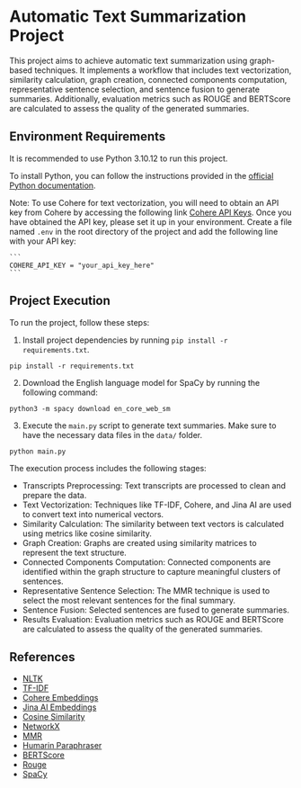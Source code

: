 # Automatic Text Summarization Project

This project aims to achieve automatic text summarization using graph-based techniques. It implements a workflow that includes text vectorization, similarity calculation, graph creation, connected components computation, representative sentence selection, and sentence fusion to generate summaries. Additionally, evaluation metrics such as ROUGE and BERTScore are calculated to assess the quality of the generated summaries.


## Environment Requirements

It is recommended to use Python 3.10.12 to run this project. 

To install Python, you can follow the instructions provided in the [official Python documentation](https://docs.python.org/3/).

Note: To use Cohere for text vectorization, you will need to obtain an API key from Cohere by accessing the following link [Cohere API Keys](https://dashboard.cohere.com/api-keys). Once you have obtained the API key, please set it up in your environment. Create a file named `.env` in the root directory of the project and add the following line with your API key:

    ```
    COHERE_API_KEY = "your_api_key_here"
    ```

## Project Execution

To run the project, follow these steps:

1. Install project dependencies by running `pip install -r requirements.txt`.
   
```
pip install -r requirements.txt
```

2. Download the English language model for SpaCy by running the following command: 

```
python3 -m spacy download en_core_web_sm
```

3. Execute the `main.py` script to generate text summaries. Make sure to have the necessary data files in the `data/` folder.

```
python main.py
```

The execution process includes the following stages:

- Transcripts Preprocessing: Text transcripts are processed to clean and prepare the data.
- Text Vectorization: Techniques like TF-IDF, Cohere, and Jina AI are used to convert text into numerical vectors.
- Similarity Calculation: The similarity between text vectors is calculated using metrics like cosine similarity.
- Graph Creation: Graphs are created using similarity matrices to represent the text structure.
- Connected Components Computation: Connected components are identified within the graph structure to capture meaningful clusters of sentences.
- Representative Sentence Selection: The MMR technique is used to select the most relevant sentences for the final summary.
- Sentence Fusion: Selected sentences are fused to generate summaries.
- Results Evaluation: Evaluation metrics such as ROUGE and BERTScore are calculated to assess the quality of the generated summaries.

## References
* [NLTK](https://www.nltk.org/)
* [TF-IDF](https://scikit-learn.org/stable/modules/generated/sklearn.feature_extraction.text.TfidfVectorizer.html)
* [Cohere Embeddings](https://docs.cohere.com/docs/embeddings)
* [Jina AI Embeddings](https://huggingface.co/jinaai/jina-embeddings-v2-base-en)
* [Cosine Similarity](https://scikit-learn.org/stable/modules/generated/sklearn.metrics.pairwise.cosine_similarity.html)
* [NetworkX](https://github.com/networkx/networkx)
* [MMR](https://medium.com/tech-that-works/maximal-marginal-relevance-to-rerank-results-in-unsupervised-keyphrase-extraction-22d95015c7c5)
* [Humarin Paraphraser](https://huggingface.co/humarin/chatgpt_paraphraser_on_T5_base)
* [BERTScore](https://github.com/Tiiiger/bert_score)
* [Rouge](https://pypi.org/project/rouge/)
* [SpaCy](https://spacy.io/)






